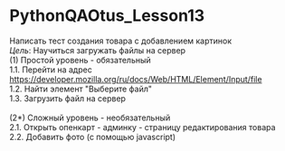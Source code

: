 # PythonQAOtus_Lesson13

Написать тест создания товара с добавлением картинок\
*Цель*: Научиться загружать файлы на сервер\
(1) Простой уровень - обязательный\
1.1. Перейти на адрес https://developer.mozilla.org/ru/docs/Web/HTML/Element/Input/file \
1.2. Найти элемент "Выберите файл"\
1.3. Загрузить файл на сервер\
\
(2*) Сложный уровень - необязательный\
2.1. Открыть опенкарт - админку - страницу редактирования товара\
2.2. Добавить фото (с помощью javascript)
